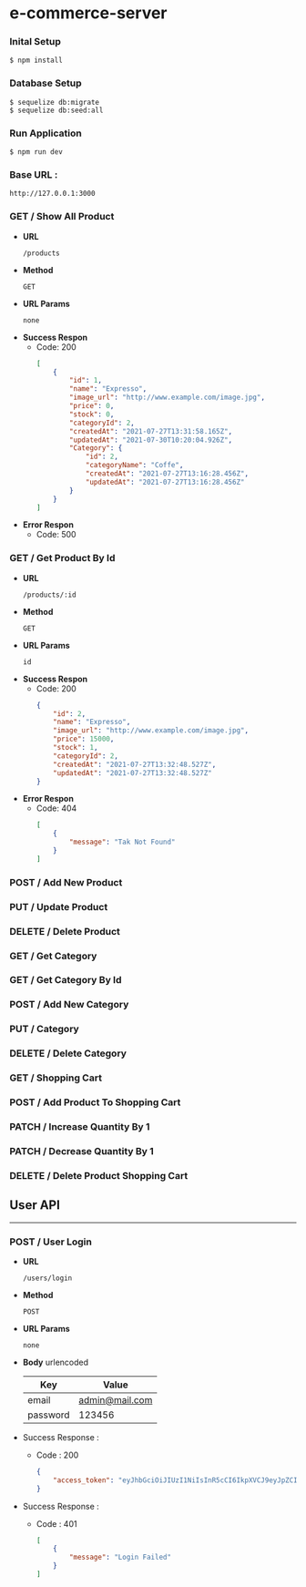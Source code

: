 # e-commerce-server

### Inital Setup
```
$ npm install
```

### Database Setup
```
$ sequelize db:migrate
$ sequelize db:seed:all
```

### Run Application
```
$ npm run dev
```

### Base URL :
```
http://127.0.0.1:3000
```
### **GET / Show All Product**

- **URL**
    ```
    /products
    ```
- **Method**
    ```
    GET
    ```
- **URL Params**
    ```
    none
    ```
- **Success Respon**
    - Code: 200
        ```json
        [
            {
                "id": 1,
                "name": "Expresso",
                "image_url": "http://www.example.com/image.jpg",
                "price": 0,
                "stock": 0,
                "categoryId": 2,
                "createdAt": "2021-07-27T13:31:58.165Z",
                "updatedAt": "2021-07-30T10:20:04.926Z",
                "Category": {
                    "id": 2,
                    "categoryName": "Coffe",
                    "createdAt": "2021-07-27T13:16:28.456Z",
                    "updatedAt": "2021-07-27T13:16:28.456Z"
                }
            }
        ]
        ```
- **Error Respon**
    - Code: 500

### **GET / Get Product By Id**

- **URL**
    ```
    /products/:id
    ```
- **Method**
    ```
    GET
    ```
- **URL Params**
    ```
    id
    ```
- **Success Respon**
    - Code: 200
        ```json
        {
            "id": 2,
            "name": "Expresso",
            "image_url": "http://www.example.com/image.jpg",
            "price": 15000,
            "stock": 1,
            "categoryId": 2,
            "createdAt": "2021-07-27T13:32:48.527Z",
            "updatedAt": "2021-07-27T13:32:48.527Z"
        }
        ```
- **Error Respon**
    - Code: 404
        ```json
        [
            {
                "message": "Tak Not Found"
            }
        ]
        ```

### **POST / Add New Product**
### **PUT / Update Product**
### **DELETE / Delete Product**

### **GET / Get Category**
### **GET / Get Category By Id**
### **POST / Add New Category**
### **PUT / Category**
### **DELETE / Delete Category**

### **GET / Shopping Cart**
### **POST / Add Product To Shopping Cart**
### **PATCH / Increase Quantity By 1**
### **PATCH / Decrease Quantity By 1**
### **DELETE / Delete Product Shopping Cart**


## User API
---

### **POST / User Login**

- **URL**

    ```
    /users/login
    ```

- **Method**

    ```
    POST
    ```

- **URL Params**
    ```
    none
    ```
- **Body** urlencoded

    
    Key         | Value 
    ----------- |------
    email       | admin@mail.com
    password    | 123456

    
- Success Response :
    - Code : 200
        ```json
        {
            "access_token": "eyJhbGciOiJIUzI1NiIsInR5cCI6IkpXVCJ9eyJpZCI6MSwiaWF0IjoxNjI2MTg2MDI3fQ.kWjGtwmY0RsgdVQFz5J5i5DSSb8ptWf5rDpMfTb0rWs"
        }
        ```
- Success Response :
    - Code : 401
        ```json
        [
            {
                "message": "Login Failed"
            }
        ]
        ```